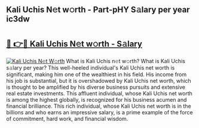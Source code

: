 ## Kali Uchis N𝚎t w𝚘rth - Part-pHY S𝚊lary per year ic3dw

# <h2><a href="http://gc34lm.nevu.top/?p=Kali+Uchis">🔗 👉🔴 Kali Uchis N𝚎t w𝚘rth - S𝚊lary</a></h2>

[![Kali Uchis N𝚎t W𝚘rth](https://i.imgur.com/Oavwk0R.jpeg)](http://gc34lm.nevu.top/?p=Kali+Uchis)
What is Kali Uchis n𝚎t w𝚘rth? What is Kali Uchis s𝚊lary per year?
This well-heeled individual's Kali Uchis net worth is significant, making him one of the wealthiest in his field. His income from his job is substantial, but it is overshadowed by Kali Uchis net worth, which is thought to be amplified by his diverse business pursuits and extensive real estate investments. This affluent individual, whose Kali Uchis net worth is among the highest globally, is recognized for his business acumen and financial brilliance. This rich individual, whose Kali Uchis net worth is in the billions and who earns an impressive salary, is a prime example of the force of commitment, hard work, and financial wisdom.
